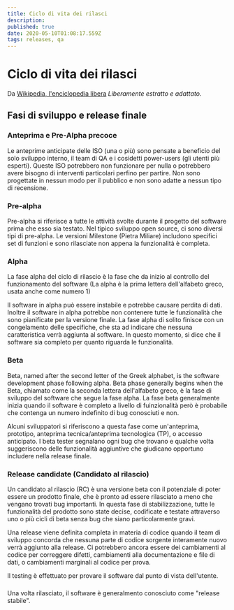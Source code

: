 ```yaml
---
title: Ciclo di vita dei rilasci
description: 
published: true
date: 2020-05-10T01:08:17.559Z
tags: releases, qa
---
```


# Ciclo di vita dei rilasci

Da [Wikipedia, l'enciclopedia libera](https://en.wikipedia.org/wiki/Software_release_life_cycle)
*Liberamente estratto e adattato.*


## Fasi di sviluppo e release finale

### Anteprima e Pre-Alpha precoce
Le anteprime anticipate delle ISO (una o più) sono pensate a beneficio del solo sviluppo interno, il team di QA e i cosidetti power-users (gli utenti più esperti).
Queste ISO potrebbero non funzionare per nulla o potrebbero avere bisogno di interventi particolari perfino per partire. Non sono progettate in nessun modo per il pubblico e non sono adatte a nessun tipo di recensione.

### Pre-alpha
Pre-alpha si riferisce a tutte le attività svolte durante il progetto del software prima che esso sia testato. Nel tipico sviluppo open source, ci sono diversi tipi di pre-alpha. Le versioni Milestone (Pietra Miliare) includono specifici set di funzioni e sono rilasciate non appena la funzionalità è completa.

### Alpha
La fase alpha del ciclo di rilascio è la fase che da inizio al controllo del funzionamento del software (La alpha è la prima lettera dell'alfabeto greco, usata anche come numero 1)

Il software in alpha può essere instabile e potrebbe causare perdita di dati. Inoltre il software in alpha potrebbe non contenere tutte le funzionalità che sono pianificate per la versione finale.
La fase alpha di solito finisce con un congelamento delle specifiche, che sta ad indicare che nessuna caratteristica verrà aggiunta al software. In questo momento, si dice che il software sia completo per quanto riguarda le funzionalità.

### Beta
Beta, named after the second letter of the Greek alphabet, is the software development phase following alpha. Beta phase generally begins when the Beta, chiamato come la seconda lettera dell'alfabeto greco, è la fase di sviluppo del software che segue la fase alpha. La fase beta generalmente inizia quando il software è completo a livello di fuinzionalità però è probabile che contenga un numero indefinito di bug conosciuti e non.

Alcuni sviluppatori si riferiscono a questa fase come un'anteprima, prototipo, anteprima tecnica/anteprima tecnologica (TP), o accesso anticipato.
I beta tester segnalano ogni bug che trovano e qualche volta suggeriscono delle funzionalità aggiuntive che giudicano opportuno includere nella release finale.

### Release candidate (Candidato al rilascio)
Un candidato al rilascio (RC) è una versione beta con il potenziale di poter essere un prodotto finale, che è pronto ad essere rilasciato a meno che vengano trovati bug importanti. In questa fase di stabilizzazione, tutte le funzionalità del prodotto sono state decise, codificate e testate attraverso uno o più cicli di beta senza bug che siano particolarmente gravi.

Una release viene definita completa in materia di codice quando il team di sviluppo concorda che nessuna parte di  codice sorgente interamente nuovo verrà aggiunto alla release. Ci potrebbero ancora essere dei cambiamenti al codice per correggere difetti, cambiamenti alla documentazione e file di dati, o cambiamenti marginali al codice per prova.

Il testing è effettuato per provare il software dal punto di vista dell'utente.

### 
Una volta rilasciato, il software è generalmento conosciuto come "release stabile".


